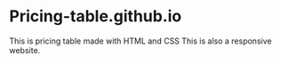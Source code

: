 # Pricing-table.github.io
This is pricing table made with HTML and CSS
This is also a responsive website.
